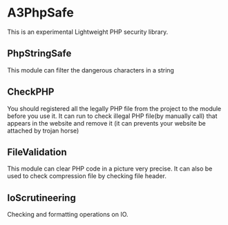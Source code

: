 A3PhpSafe
=======================
This is an experimental Lightweight PHP security library.

PhpStringSafe
--------------
This module can filter the dangerous characters in a string

CheckPHP
-------------
You should registered all the legally PHP file from the project to the module before you use it. It can run  to check illegal PHP file(by manually call) that appears in the website and remove it (it can prevents your website be attached by trojan horse)


FileValidation
-------------
This module can clear PHP code in a picture very precise. It can also be used to check compression file by checking file header.

IoScrutineering
--------------------------
Checking and formatting operations on IO.